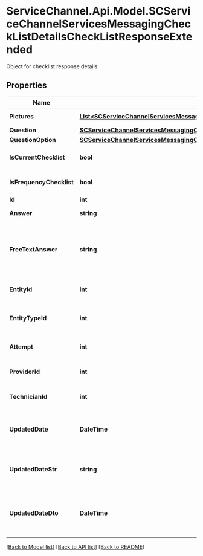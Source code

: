 # ServiceChannel.Api.Model.SCServiceChannelServicesMessagingCheckListDetailsCheckListResponseExtended
Object for checklist response details.

## Properties

Name | Type | Description | Notes
------------ | ------------- | ------------- | -------------
**Pictures** | [**List&lt;SCServiceChannelServicesMessagingCheckListDetailsCheckListPictureResponse&gt;**](SCServiceChannelServicesMessagingCheckListDetailsCheckListPictureResponse.md) | Files attached to the checklist response. | [optional] 
**Question** | [**SCServiceChannelServicesMessagingCheckListDetailsCheckListDetailQuestionsExtendedResponse**](SCServiceChannelServicesMessagingCheckListDetailsCheckListDetailQuestionsExtendedResponse.md) |  | [optional] 
**QuestionOption** | [**SCServiceChannelServicesMessagingCheckListDetailsCheckListQuestionOptionResponse**](SCServiceChannelServicesMessagingCheckListDetailsCheckListQuestionOptionResponse.md) |  | [optional] 
**IsCurrentChecklist** | **bool** | Is current checklist flag. | [optional] [default to false]
**IsFrequencyChecklist** | **bool** | Is PM frequency checklist flag. | [optional] [default to false]
**Id** | **int** | Checklist response ID. | [optional] 
**Answer** | **string** | Answer to a checklist question. | [optional] 
**FreeTextAnswer** | **string** | Comment to an answer option with the &#x60;IsConditionalFollowUp&#x60; attribute. Answer options are configured for questions of the **Selector** type. | [optional] 
**EntityId** | **int** | ID of the work order the response was submitted for. | [optional] 
**EntityTypeId** | **int** | ID of the entity the response was submitted for. 0 is returned for work orders. | [optional] 
**Attempt** | **int** | Order of a technician’s on-site visit when the response was submitted. | [optional] 
**ProviderId** | **int** | ID of the provider on whose behalf the response was submitted. | [optional] 
**TechnicianId** | **int** | ID of the technician on whose behalf the response was submitted. | [optional] 
**UpdatedDate** | **DateTime** | Date and time when the response was last updated set in EST. The format is &#x60;YYYY-MM-DDThh:mm:ss.sss&#x60;. | [optional] 
**UpdatedDateStr** | **string** | Date and time when the response was last updated set in the location’s time zone. The format is &#x60;Month Day Year hh:mm&#x60;. | [optional] 
**UpdatedDateDto** | **DateTime** | Date and time when the response was last updated set in the location’s time zone with the UTC offset. The format is &#x60;YYYY-MM-DDThh:mm:ss.sss±hh:mm&#x60;. | [optional] 

[[Back to Model list]](../README.md#documentation-for-models) [[Back to API list]](../README.md#documentation-for-api-endpoints) [[Back to README]](../README.md)

